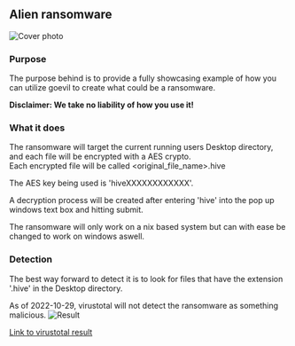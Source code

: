 ## Alien ransomware
![Cover photo](https://github.com/s9rA16Bf4/go-evil/blob/v2/examples/ransomware/Alien/background.jpg?raw=true)

### Purpose
The purpose behind is to provide a fully showcasing example of how you can utilize goevil
to create what could be a ransomware.

<b>Disclaimer: We take no liability of how you use it!</b>

### What it does
The ransomware will target the current running users Desktop directory, and each file will be encrypted with a AES crypto.
<br/>
Each encrypted file will be called <original_file_name>.hive
<br/>

The AES key being used is 'hiveXXXXXXXXXXXX'.

A decryption process will be created after entering 'hive' into the pop up windows text box and hitting submit.

The ransomware will only work on a nix based system but can with ease be changed to work on windows aswell.

### Detection
The best way forward to detect it is to look for files that have the extension '.hive' in the Desktop directory.

As of 2022-10-29, virustotal will not detect the ransomware as something malicious.
![Result](https://github.com/s9rA16Bf4/go-evil/blob/v2/images/Virus_total_alien_ransomware_result.png?raw=true)

[Link to virustotal result](https://www.virustotal.com/gui/file/13a66f4f61a4b9fe932ea1a69aa4fad0eb50fdac0f4a5ec4ed5987257820c118/detection)
